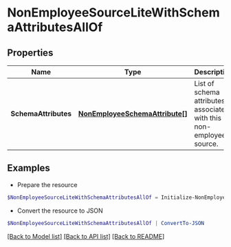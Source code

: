 # NonEmployeeSourceLiteWithSchemaAttributesAllOf
## Properties

Name | Type | Description | Notes
------------ | ------------- | ------------- | -------------
**SchemaAttributes** | [**NonEmployeeSchemaAttribute[]**](NonEmployeeSchemaAttribute.md) | List of schema attributes associated with this non-employee source. | [optional] 

## Examples

- Prepare the resource
```powershell
$NonEmployeeSourceLiteWithSchemaAttributesAllOf = Initialize-NonEmployeeSourceLiteWithSchemaAttributesAllOf  -SchemaAttributes null
```

- Convert the resource to JSON
```powershell
$NonEmployeeSourceLiteWithSchemaAttributesAllOf | ConvertTo-JSON
```

[[Back to Model list]](../README.md#documentation-for-models) [[Back to API list]](../README.md#documentation-for-api-endpoints) [[Back to README]](../README.md)

